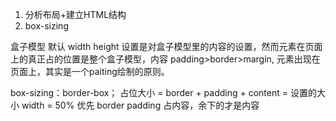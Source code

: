 1. 分析布局+建立HTML结构
2. box-sizing

盒子模型
默认 width height 设置是对盒子模型里的内容的设置，然而元素在页面上的真正占的位置是整个盒子模型，内容
padding>border>margin,
元素出现在页面上，其实是一个paiting绘制的原则。

box-sizing：border-box；
占位大小 = border + padding + content = 设置的大小
width = 50% 优先 border padding 占内容，余下的才是内容

